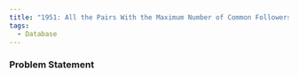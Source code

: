 ```yaml
---
title: "1951: All the Pairs With the Maximum Number of Common Followers"
tags:
  - Database
---
```

### Problem Statement

